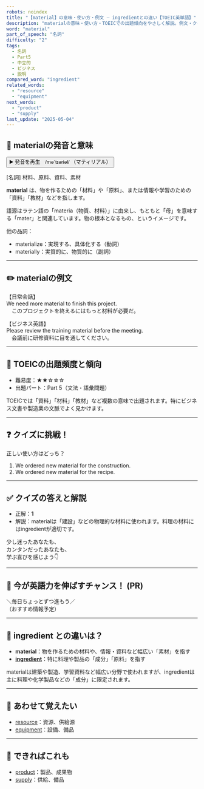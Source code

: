 ```yaml
---
robots: noindex
title: "【material】の意味・使い方・例文 ― ingredientとの違い【TOEIC英単語】"
description: "materialの意味・使い方・TOEICでの出題傾向をやさしく解説。例文・クイズ付きでingredientとの違いもわかりやすく学べます。"
word: "material"
part_of_speech: "名詞"
difficulty: "2"
tags:
  - 名詞
  - Part5
  - 中立的
  - ビジネス
  - 説明
compared_word: "ingredient"
related_words:
  - "resource"
  - "equipment"
next_words:
  - "product"
  - "supply"
last_update: "2025-05-04"
---
```


## 🔰 materialの発音と意味

<button class="play-audio" onclick="playTTS('material')">
  <span class="play-audio-main">
    ▶️ 発音を再生　/məˈtɪəriəl/
  </span>
  <span class="play-audio-sub">
    （マティリアル）
  </span>
</button>

[名詞] 材料、原料、資料、素材

**material** は、物を作るための「材料」や「原料」、または情報や学習のための「資料」「教材」などを指します。

語源はラテン語の「materia（物質、材料）」に由来し、もともと「母」を意味する「mater」と関連しています。物の根本となるもの、というイメージです。

他の品詞：  
- materialize：実現する、具体化する（動詞）
- materially：実質的に、物質的に（副詞）

---

## ✏️ materialの例文

【日常会話】  
We need more material to finish this project.  
　このプロジェクトを終えるにはもっと材料が必要だ。

【ビジネス英語】  
Please review the training material before the meeting.  
　会議前に研修資料に目を通してください。

---

## 🎯 TOEICの出題頻度と傾向

- 難易度：★★☆☆☆
- 出題パート：Part 5（文法・語彙問題）

TOEICでは「資料」「材料」「教材」など複数の意味で出題されます。特にビジネス文書や製造業の文脈でよく見かけます。

---

## ❓ クイズに挑戦！

正しい使い方はどっち？

1. We ordered new material for the construction.  
2. We ordered new material for the recipe.

---

## ✅ クイズの答えと解説

- 正解：**1**
- 解説：materialは「建設」などの物理的な材料に使われます。料理の材料にはingredientが適切です。

少し迷ったあなたも、  
カンタンだったあなたも、  
学ぶ喜びを感じよう👇️

---

## 🚀 今が英語力を伸ばすチャンス！ (PR)

<div class="info-center">
＼毎日ちょっとずつ進もう／<br>  
（おすすめ情報予定）
</div>

---

## 🤔  ingredient との違いは？

- **material**：物を作るための材料や、情報・資料など幅広い「素材」を指す
- **[ingredient](/word/ingredient/)**：特に料理や製品の「成分」「原料」を指す

materialは建築や製造、学習資料など幅広い分野で使われますが、ingredientは主に料理や化学製品などの「成分」に限定されます。

---

## 🧩 あわせて覚えたい

- [resource](/word/resource/)：資源、供給源
- [equipment](/word/equipment/)：設備、備品

---

## 📖 できればこれも

- [product](/word/product/)：製品、成果物
- [supply](/word/supply/)：供給、備品

<!-- cvid: aid32_bid11 -->
